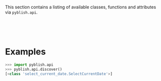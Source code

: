This section contains a listing of available classes, functions and attributes via `pyblish.api`.

<br>
<br>
<br>

# Examples

```python
>>> import pyblish.api
>>> pyblish.api.discover()
[<class 'select_current_date.SelectCurrentDate'>]
```